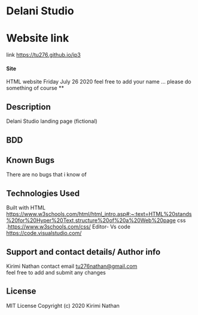 # Delani Studio

# Website link

link https://tu276.github.io/ip3

#### Site

HTML website Friday July 26 2020
feel free to add your name ... please do something of course \*\*

## Description

Delani Studio landing page (fictional)

## BDD

## Known Bugs

There are no bugs that i know of

## Technologies Used

Built with HTML https://www.w3schools.com/html/html_intro.asp#:~:text=HTML%20stands%20for%20Hyper%20Text,structure%20of%20a%20Web%20page
css .https://www.w3schools.com/css/
Editor- Vs code https://code.visualstudio.com/

## Support and contact details/ Author info

Kirimi Nathan
contact email tu276nathan@gmail.com  
feel free to add and submit any changes

## License

MIT License
Copyright (c) 2020 Kirimi Nathan
